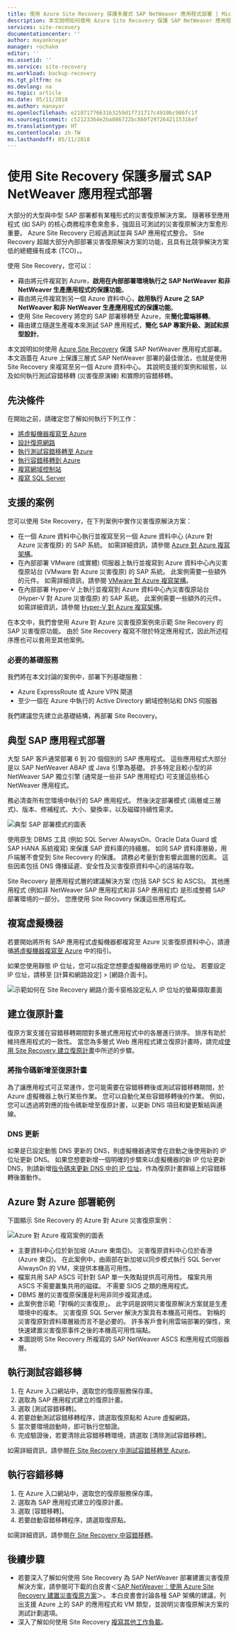 ```yaml
---
title: 使用 Azure Site Recovery 保護多層式 SAP NetWeaver 應用程式部署 | Microsoft Docs
description: 本文說明如何使用 Azure Site Recovery 保護 SAP NetWeaver 應用程式部署。
services: site-recovery
documentationcenter: ''
author: mayanknayar
manager: rochakm
editor: ''
ms.assetid: ''
ms.service: site-recovery
ms.workload: backup-recovery
ms.tgt_pltfrm: na
ms.devlang: na
ms.topic: article
ms.date: 05/11/2018
ms.author: manayar
ms.openlocfilehash: e2107177663163259d1f731717c4910bc986fc1f
ms.sourcegitcommit: c52123364e2ba086722bc860f2972642115316ef
ms.translationtype: HT
ms.contentlocale: zh-TW
ms.lasthandoff: 05/11/2018
---
```

# <a name="protect-a-multi-tier-sap-netweaver-application-deployment-by-using-site-recovery"></a>使用 Site Recovery 保護多層式 SAP NetWeaver 應用程式部署

大部分的大型與中型 SAP 部署都有某種形式的災害復原解決方案。 隨著移至應用程式 (如 SAP) 的核心商務程序愈來愈多，強固且可測試的災害復原解決方案愈形重要。 Azure Site Recovery 已經過測試並與 SAP 應用程式整合。 Site Recovery 超越大部分內部部署災害復原解決方案的功能，且具有比競爭解決方案低的總體擁有成本 (TCO)，。

使用 Site Recovery，您可以：
* 藉由將元件複寫到 Azure，**啟用在內部部署環境執行之 SAP NetWeaver 和非 NetWeaver 生產應用程式的保護功能**。
* 藉由將元件複寫到另一個 Azure 資料中心，**啟用執行 Azure 之 SAP NetWeaver 和非 NetWeaver 生產應用程式的保護功能**。
* 使用 Site Recovery 將您的 SAP 部署移轉至 Azure，來**簡化雲端移轉**。
* 藉由建立隨選生產複本來測試 SAP 應用程式，**簡化 SAP 專案升級、測試和原型設計**。

本文說明如何使用 [Azure Site Recovery](site-recovery-overview.md) 保護 SAP NetWeaver 應用程式部署。 本文涵蓋在 Azure 上保護三層式 SAP NetWeaver 部署的最佳做法，也就是使用 Site Recovery 來複寫至另一個 Azure 資料中心。 其說明支援的案例和組態，以及如何執行測試容錯移轉 (災害復原演練) 和實際的容錯移轉。

## <a name="prerequisites"></a>先決條件
在開始之前，請確定您了解如何執行下列工作：

* [將虛擬機器複寫至 Azure](azure-to-azure-walkthrough-enable-replication.md)
* [設計復原網路](site-recovery-azure-to-azure-networking-guidance.md)
* [執行測試容錯移轉至 Azure](azure-to-azure-walkthrough-test-failover.md)
* [執行容錯移轉到 Azure](site-recovery-failover.md)
* [複寫網域控制站](site-recovery-active-directory.md)
* [複寫 SQL Server](site-recovery-sql.md)

## <a name="supported-scenarios"></a>支援的案例
您可以使用 Site Recovery，在下列案例中實作災害復原解決方案：
* 在一個 Azure 資料中心執行並複寫至另一個 Azure 資料中心 (Azure 對 Azure 災害復原) 的 SAP 系統。 如需詳細資訊，請參閱 [Azure 對 Azure 複寫架構](https://aka.ms/asr-a2a-architecture)。
* 在內部部署 VMware (或實體) 伺服器上執行並複寫到 Azure 資料中心內災害復原站台 (VMware 對 Azure 災害復原) 的 SAP 系統。 此案例需要一些額外的元件。 如需詳細資訊，請參閱 [VMware 對 Azure 複寫架構](https://aka.ms/asr-v2a-architecture)。
* 在內部部署 Hyper-V 上執行並複寫到 Azure 資料中心內災害復原站台 (Hyper-V 對 Azure 災害復原) 的 SAP 系統。 此案例需要一些額外的元件。 如需詳細資訊，請參閱 [Hyper-V 對 Azure 複寫架構](https://aka.ms/asr-h2a-architecture)。

在本文中，我們會使用 Azure 對 Azure 災害復原案例來示範 Site Recovery 的 SAP 災害復原功能。 由於 Site Recovery 複寫不限於特定應用程式，因此所述程序應也可以套用至其他案例。

### <a name="required-foundation-services"></a>必要的基礎服務
我們將在本文討論的案例中，部署下列基礎服務：
* Azure ExpressRoute 或 Azure VPN 閘道
* 至少一個在 Azure 中執行的 Active Directory 網域控制站和 DNS 伺服器

我們建議您先建立此基礎結構，再部署 Site Recovery。

## <a name="typical-sap-application-deployment"></a>典型 SAP 應用程式部署
大型 SAP 客戶通常部署 6 到 20 個個別的 SAP 應用程式。 這些應用程式大部分是以 SAP NetWeaver ABAP 或 Java 引擎為基礎。 許多特定且較小型的非 NetWeaver SAP 獨立引擎 (通常是一些非 SAP 應用程式) 可支援這些核心 NetWeaver 應用程式。  

務必清查所有您環境中執行的 SAP 應用程式。 然後決定部署模式 (兩層或三層式)、版本、修補程式、大小、變換率，以及磁碟持續性需求。

![典型 SAP 部署模式的圖表](./media/site-recovery-sap/sap-typical-deployment.png)

使用原生 DBMS 工具 (例如 SQL Server AlwaysOn、Oracle Data Guard 或 SAP HANA 系統複寫) 來保護 SAP 資料庫的持續層。 如同 SAP 資料庫層級，用戶端層不會受到 Site Recovery 的保護。 請務必考量到會影響此圖層的因素。 這些因素包括 DNS 傳播延遲、安全性及災害復原資料中心的遠端存取。

Site Recovery 是應用程式層的建議解決方案 (包括 SAP SCS 和 ASCS)。 其他應用程式 (例如非 NetWeaver SAP 應用程式和非 SAP 應用程式) 是形成整體 SAP 部署環境的一部分。 您應使用 Site Recovery 保護這些應用程式。

## <a name="replicate-virtual-machines"></a>複寫虛擬機器
若要開始將所有 SAP 應用程式虛擬機器都複寫至 Azure 災害復原資料中心，請遵循[將虛擬機器複寫至 Azure](azure-to-azure-walkthrough-enable-replication.md) 中的指引。

如果您使用靜態 IP 位址，您可以指定您想要虛擬機器使用的 IP 位址。 若要設定 IP 位址，請移至 [計算和網路設定] > [網路介面卡]。

![示範如何在 Site Recovery 網路介面卡窗格設定私人 IP 位址的螢幕擷取畫面](./media/site-recovery-sap/sap-static-ip.png)

## <a name="create-a-recovery-plan"></a>建立復原計畫
復原方案支援在容錯移轉期間對多層式應用程式中的各層進行排序。 排序有助於維持應用程式的一致性。 當您為多層式 Web 應用程式建立復原計畫時，請完成[使用 Site Recovery 建立復原計畫](site-recovery-create-recovery-plans.md)中所述的步驟。

### <a name="add-scripts-to-the-recovery-plan"></a>將指令碼新增至復原計畫
為了讓應用程式可正常運作，您可能需要在容錯移轉後或測試容錯移轉期間，於 Azure 虛擬機器上執行某些作業。 您可以自動化某些容錯移轉後的作業。 例如，您可以透過將對應的指令碼新增至復原計畫，以更新 DNS 項目和變更繫結與連線。

### <a name="dns-update"></a>DNS 更新
如果是已設定動態 DNS 更新的 DNS，則虛擬機器通常會在啟動之後使用新的 IP 位址更新 DNS。 如果您想要新增一個明確的步驟來以虛擬機器的新 IP 位址更新 DNS，則請新增[指令碼來更新 DNS 中的 IP 位址](https://aka.ms/asr-dns-update)，作為復原計畫群組上的容錯移轉後置動作。  

## <a name="example-azure-to-azure-deployment"></a>Azure 對 Azure 部署範例
下圖顯示 Site Recovery 的 Azure 對 Azure 災害復原案例：

![Azure 對 Azure 複寫案例的圖表](./media/site-recovery-sap/sap-replication-scenario.png)

* 主要資料中心位於新加坡 (Azure 東南亞)。 災害復原資料中心位於香港 (Azure 東亞)。 在此案例中，由兩部在新加坡以同步模式執行 SQL Server AlwaysOn 的 VM，來提供本機高可用性。
* 檔案共用 SAP ASCS 可針對 SAP 單一失敗點提供高可用性。 檔案共用 ASCS 不需要叢集共用的磁碟。 不需要 SIOS 之類的應用程式。
* DBMS 層的災害復原保護是利用非同步複寫達成。
* 此案例會示範「對稱的災害復原」。 此字詞是說明災害復原解決方案就是生產環境中的複本。 災害復原 SQL Server 解決方案具有本機高可用性。 對稱的災害復原對資料庫層級而言不是必要的。 許多客戶會利用雲端部署的彈性，來快速建置災害復原事件之後的本機高可用性端點。
* 本圖說明 Site Recovery 所複寫的 SAP NetWeaver ASCS 和應用程式伺服器層。

## <a name="run-a-test-failover"></a>執行測試容錯移轉

1.  在 Azure 入口網站中，選取您的復原服務保存庫。
2.  選取為 SAP 應用程式建立的復原計畫。
3.  選取 [測試容錯移轉]。
4.  若要啟動測試容錯移轉程序，請選取復原點和 Azure 虛擬網路。
5.  當次要環境啟動時，即可執行您驗證。
6.  完成驗證後，若要清除此容錯移轉環境，請選取 [清除測試容錯移轉]。

如需詳細資訊，請參閱[在 Site Recovery 中測試容錯移轉至 Azure](site-recovery-test-failover-to-azure.md)。

## <a name="run-a-failover"></a>執行容錯移轉

1.  在 Azure 入口網站中，選取您的復原服務保存庫。
2.  選取為 SAP 應用程式建立的復原計畫。
3.  選取 [容錯移轉]。
4.  若要啟動容錯移轉程序，請選取復原點。

如需詳細資訊，請參閱[在 Site Recovery 中容錯移轉](site-recovery-failover.md)。

## <a name="next-steps"></a>後續步驟
* 若要深入了解如何使用 Site Recovery 為 SAP NetWeaver 部署建置災害復原解決方案，請參閱可下載的白皮書＜[SAP NetWeaver：使用 Azure Site Recovery 建置災害復原方案](http://aka.ms/asr-sap)＞。 本白皮書會討論各種 SAP 架構的建議，列出支援 Azure 上的 SAP 的應用程式和 VM 類型，並說明災害復原解決方案的測試計劃選項。
* 深入了解如何使用 Site Recovery [複寫其他工作負載](site-recovery-workload.md)。
